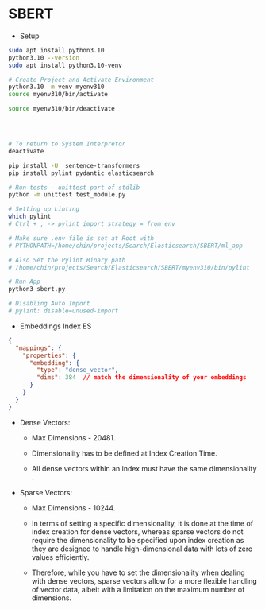 # SBERT 

- Setup

```bash
sudo apt install python3.10
python3.10 --version 
sudo apt install python3.10-venv

# Create Project and Activate Environment
python3.10 -m venv myenv310
source myenv310/bin/activate  

source myenv310/bin/deactivate  




# To return to System Interpretor
deactivate

pip install -U  sentence-transformers
pip install pylint pydantic elasticsearch 

# Run tests - unittest part of stdlib
python -m unittest test_module.py

# Setting up Linting
which pylint
# Ctrl + , -> pylint import strategy = from env

# Make sure .env file is set at Root with
# PYTHONPATH=/home/chin/projects/Search/Elasticsearch/SBERT/ml_app

# Also Set the Pylint Binary path 
# /home/chin/projects/Search/Elasticsearch/SBERT/myenv310/bin/pylint

# Run App
python3 sbert.py

# Disabling Auto Import
# pylint: disable=unused-import

```

- Embeddings Index ES

```json
{
  "mappings": {
    "properties": {
      "embedding": {
        "type": "dense_vector",
        "dims": 384  // match the dimensionality of your embeddings
      }
    }
  }
}


```

- Dense Vectors:

  - Max Dimensions - 2048​1​.

  - Dimensionality has to be defined at Index Creation Time​.

  - All dense vectors within an index must have the same dimensionality​.

- Sparse Vectors:

  - Max Dimensions - 1024​4​.

  - In terms of setting a specific dimensionality, it is done at the time of index creation for dense vectors, whereas sparse vectors do not require the dimensionality to be specified upon index creation as they are designed to handle high-dimensional data with lots of zero values efficiently.

  - Therefore, while you have to set the dimensionality when dealing with dense vectors, sparse vectors allow for a more flexible handling of vector data, albeit with a limitation on the maximum number of dimensions.